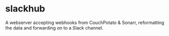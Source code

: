 # slackhub
A webserver accepting webhooks from CouchPotato &amp; Sonarr, reformatting the data and forwarding on to a Slack channel.
